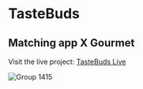 # TasteBuds

## Matching app X Gourmet

Visit the live project: [TasteBuds Live](https://taste-buds-iota.vercel.app/)

![Group 1415](https://github.com/EC-9624/TasteBuds/assets/71120764/9aa219b5-9eb4-4a5a-a66d-88f16d17163d)
